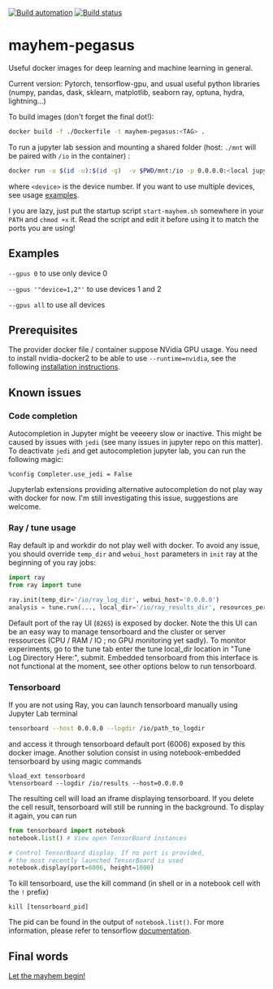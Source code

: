 [![Build automation](https://img.shields.io/docker/cloud/automated/maryanmorel/mayhem-pegasus.svg)](https://img.shields.io/docker/cloud/automated/maryanmorel/mayhem-pegasus)
[![Build status](https://img.shields.io/docker/cloud/build/maryanmorel/mayhem-pegasus.svg)](https://img.shields.io/docker/cloud/build/maryanmorel/mayhem-pegasus)

# mayhem-pegasus

Useful docker images for deep learning and machine learning in general.

Current version: Pytorch, tensorflow-gpu, and usual useful python libraries (numpy, pandas, dask, sklearn, matplotlib, seaborn ray, optuna, hydra, lightning...)

To build images (don't forget the final dot!):

```bash
docker build -f ./Dockerfile -t mayhem-pegasus:<TAG> .
```

To run a jupyter lab session and mounting a shared folder (host: `./mnt` will be paired with `/io` in the container) :

```bash
docker run -u $(id -u):$(id -g)  -v $PWD/mnt:/io -p 0.0.0.0:<local jupyter port>:8888 -p 0.0.0.0:<local tensorboard port>:6006 -it --gpus <device> --rm mayhem-pegasus:<TAG>
```

where `<device>` is the device number. If you want to use multiple devices, see usage [examples](https://github.com/NVIDIA/nvidia-docker#usage).

I you are lazy, just put the startup script `start-mayhem.sh` somewhere in your `PATH` and `chmod +x` it. Read the script and edit it before using it to match the ports you are using!

## Examples

`--gpus 0` to use only device 0

`--gpus '"device=1,2"'` to use devices 1 and 2

`--gpus all` to use all devices

## Prerequisites

The provider docker file / container suppose NVidia GPU usage. You need to install nvidia-docker2 to be able to use `--runtime=nvidia`, see the following [installation instructions](https://github.com/nvidia/nvidia-docker/wiki/Installation-(version-2.0)).

## Known issues

### Code completion

Autocompletion in Jupyter might be veeeery slow or inactive. This might be caused by issues with `jedi` (see many issues in jupyter repo on this matter). To deactivate `jedi` and get autocompletion jupyter lab, you can run the following magic:

```%config Completer.use_jedi = False```

Jupyterlab extensions providing alternative autocompletion do not play way with docker for now. I'm still investigating this issue, suggestions are welcome.

### Ray / tune usage

Ray default ip and workdir do not play well with docker. To avoid any issue, you should override `temp_dir` and `webui_host` parameters in `init` ray at the beginning of you ray jobs:

```python
import ray
from ray import tune

ray.init(temp_dir='/io/ray_log_dir', webui_host='0.0.0.0')
analysis = tune.run(..., local_dir='/io/ray_results_dir', resources_per_trial={'gpu': 1})
```

Default port of the ray UI (`8265`) is exposed by docker. Note the this UI can be an easy way to manage tensorboard and the cluster or server ressources (CPU / RAM / IO ; no GPU monitoring yet sadly).
To monitor experiments, go to the tune tab enter the tune local_dir location in "Tune Log Directory Here:", submit. Embedded tensorboard from this interface is not functional at the moment, see other options below to run tensorboard.

### Tensorboard

If you are not using Ray, you can launch tensorboard manually using Jupyter Lab terminal

```bash
tensorboard --host 0.0.0.0 --logdir /io/path_to_logdir
```

and access it through tensorboard default port (6006) exposed by this docker image. Another solution consist in using notebook-embedded tensorboard by using magic commands

```
%load_ext tensorboard
%tensorboard --logdir /io/results --host=0.0.0.0
```

The resulting cell will load an iframe displaying tensorboard. If you delete the cell result, tensorboard will still be running in the background. To display it again, you can run

```python
from tensorboard import notebook
notebook.list() # View open TensorBoard instances

# Control TensorBoard display. If no port is provided, 
# the most recently launched TensorBoard is used
notebook.display(port=6006, height=1000)
```

To kill tensorboard, use the kill command (in shell or in a notebook cell with the `!` prefix)

```kill [tensorboard_pid]```

The pid can be found in the output of `notebook.list()`. For more information, please refer to tensorflow  [documentation](https://www.tensorflow.org/tensorboard/tensorboard_in_notebooks#tensorboard_in_notebooks).

## Final words

[Let the mayhem begin!](https://www.youtube.com/watch?v=tuQ--6wF0aQ)
